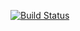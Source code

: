 [![Build Status](https://travis-ci.org/alexzavgorodniy/testTaskL.svg?branch=master)](https://travis-ci.org/alexzavgorodniy/testTaskL)

